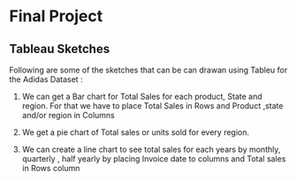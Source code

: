 # Final Project
 
## Tableau Sketches

Following are some of the sketches that can be can drawan using Tableu for the Adidas Dataset :

1) We can get a Bar chart for Total Sales for each product, State and region. For that we have to place Total Sales in Rows and Product ,state and/or region in Columns

2) We get a pie chart of Total sales or units sold for every region.

3) We can create a line chart to see total sales for each years by monthly, quarterly , half yearly by placing Invoice date to columns and Total sales in Rows column

